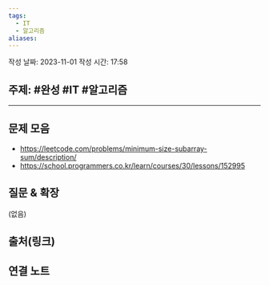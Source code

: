 ```yaml
---
tags:
  - IT
  - 알고리즘
aliases:
---
```

작성 날짜: 2023-11-01
작성 시간: 17:58

## 주제: #완성 #IT #알고리즘 

----

## 문제 모음
- https://leetcode.com/problems/minimum-size-subarray-sum/description/
- https://school.programmers.co.kr/learn/courses/30/lessons/152995
## 질문 & 확장

(없음)

## 출처(링크)


## 연결 노트
